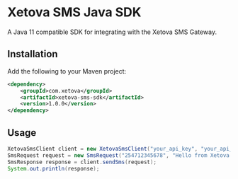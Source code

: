 # Xetova SMS Java SDK

A Java 11 compatible SDK for integrating with the Xetova SMS Gateway.

## Installation

Add the following to your Maven project:

```xml
<dependency>
    <groupId>com.xetova</groupId>
    <artifactId>xetova-sms-sdk</artifactId>
    <version>1.0.0</version>
</dependency>
```

## Usage

```java
XetovaSmsClient client = new XetovaSmsClient("your_api_key", "your_api_secret");
SmsRequest request = new SmsRequest("254712345678", "Hello from Xetova SDK!");
SmsResponse response = client.sendSms(request);
System.out.println(response);
```
